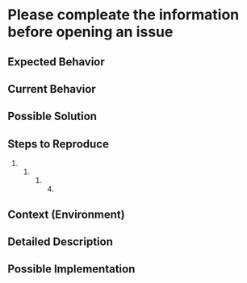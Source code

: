 # Please compleate the information before opening an issue

## Expected Behavior

## Current Behavior

## Possible Solution

## Steps to Reproduce

1. 1. 1. 4.

## Context \(Environment\)

## Detailed Description

## Possible Implementation

